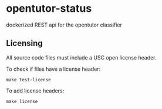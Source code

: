 # opentutor-status
dockerized REST api for the opentutor classifier

## Licensing

All source code files must include a USC open license header.

To check if files have a license header:

```
make test-license
```

To add license headers:

```
make license
```
